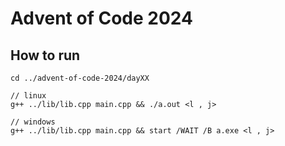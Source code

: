 # Advent of Code 2024

## How to run

```
cd ../advent-of-code-2024/dayXX

// linux
g++ ../lib/lib.cpp main.cpp && ./a.out <l , j>

// windows
g++ ../lib/lib.cpp main.cpp && start /WAIT /B a.exe <l , j>
```
